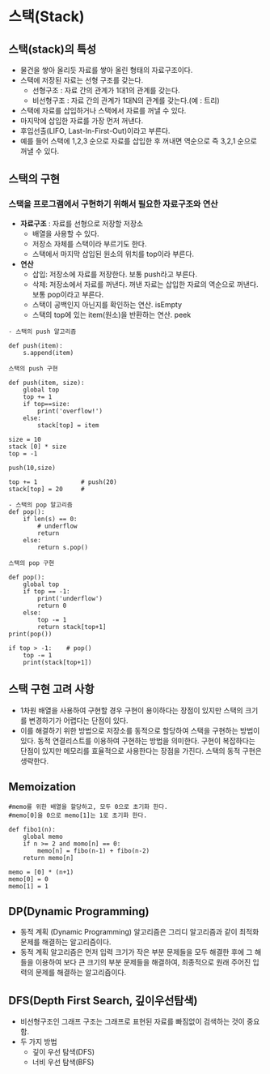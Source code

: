 # 스택(Stack)

## 스택(stack)의 특성
- 물건을 쌓아 올리듯 자료를 쌓아 올린 형태의 자료구조이다.
- 스택에 저장된 자료는 선형 구조를 갖는다.
  - 선형구조 : 자료 간의 관계가 1대1의 관계를 갖는다.
  - 비선형구조 : 자료 간의 관계가 1대N의 관계를 갖는다.(예 : 트리)
- 스택에 자료를 삽입하거나 스택에서 자료를 꺼낼 수 있다.
- 마지막에 삽입한 자료를 가장 먼저 꺼낸다.
- 후입선출(LIFO, Last-In-First-Out)이라고 부른다.
- 예를 들어 스택에 1,2,3 순으로 자료를 삽입한 후 꺼내면 역순으로 즉 3,2,1 순으로 꺼낼 수 있다.

## 스택의 구현
### 스택을 프로그램에서 구현하기 위해서 필요한 자료구조와 연산

- **자료구조** : 자료를 선형으로 저장할 저장소
  - 배열을 사용할 수 있다.
  - 저장소 자체를 스택이라 부르기도 한다.
  - 스택에서 마지막 삽입된 원소의 위치를 top이라 부른다.
- **연산**
  - 삽입: 저장소에 자료를 저장한다. 보통 push라고 부른다.
  - 삭제: 저장소에서 자료를 꺼낸다. 꺼낸 자료는 삽입한 자료의 역순으로 꺼낸다. 보통 pop이라고 부른다.
  - 스택이 공백인지 아닌지를 확인하는 연산. isEmpty
  - 스택의 top에 있는 item(원소)을 반환하는 연산. peek

```
- 스택의 push 알고리즘

def push(item):
    s.append(item)
```
```
스택의 push 구현

def push(item, size):
    global top
    top += 1
    if top==size:
        print('overflow!')
    else:
        stack[top] = item

size = 10
stack [0] * size
top = -1

push(10,size)

top += 1            # push(20)
stack[top] = 20     #
```
```
- 스택의 pop 알고리즘
def pop():
    if len(s) == 0:
        # underflow
        return
    else:
        return s.pop()
```
```
스택의 pop 구현

def pop():
    global top
    if top == -1:
        print('underflow')
        return 0
    else:
        top -= 1
        return stack[top+1]
print(pop())

if top > -1:    # pop()
    top -= 1
    print(stack[top+1])
```

## 스택 구현 고려 사항
- 1차원 배열을 사용하여 구현할 경우 구현이 용이하다는 장점이 있지만 스택의 크기를 변경하기가 어렵다는 단점이 있다.
- 이를 해결하기 위한 방법으로 저장소를 동적으로 할당하여 스택을 구현하는 방법이 있다. 동적 연결리스트를 이용하여 구현하는 방법을 의미한다. 구현이 복잡하다는 단점이 있지만 메모리를 효율적으로 사용한다는 장점을 가진다. 스택의 동적 구현은 생략한다.


## Memoization

```
#memo를 위한 배열을 할당하고, 모두 0으로 초기화 한다.
#memo[0]을 0으로 memo[1]는 1로 초기화 한다.

def fibo1(n):
    global memo
    if n >= 2 and momo[n] == 0:
        memo[n] = fibo(n-1) + fibo(n-2)
    return memo[n]

memo = [0] * (n+1)
memo[0] = 0
memo[1] = 1
```

## DP(Dynamic Programming)

- 동적 계획 (Dynamic Programming) 알고리즘은 그리디 알고리즘과 같이 최적화 문제를 해결하는 알고리즘이다.
- 동적 계획 알고리즘은 먼저 입력 크기가 작은 부분 문제들을 모두 해결한 후에 그 해들을 이용하여 보다 큰 크기의 부분 문제들을 해결하여, 최종적으로 원래 주어진 입력의 문제를 해결하는 알고리즘이다.
  

## DFS(Depth First Search, 깊이우선탐색)
- 비선형구조인 그래프 구조는 그래프로 표현된 자료를 빠짐없이 검색하는 것이 중요함.
- 두 가지 방법
  - 깊이 우선 탐색(DFS)
  - 너비 우선 탐색(BFS)
  